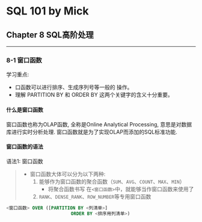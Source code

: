 # SQL 101 by Mick #
## Chapter 8 SQL高阶处理 ##


---
### 8-1 窗口函数 ###

学习重点:
- 口函数可以进行排序、生成序列号等一般的 操作。
- 理解 PARTITION BY 和 ORDER BY 这两个关键字的含义十分重要。


#### 什么是窗口函数 ####

窗口函数也称为OLAP函数, 全称是Online Analytical Processing, 意思是对数据库进行实时分析处理. 窗口函数就是为了实现OLAP而添加的SQL标准功能.


#### 窗口函数的语法 ####

语法1: 窗口函数
> - 窗口函数大体可以分为以下两种:
>   1. 能够作为窗口函数的聚合函数（`SUM`、`AVG`、`COUNT`、`MAX`、`MIN`）
>      - 将聚合函数书写 在`<窗口函数>`中，就能够当作窗口函数来使用了
>   2. `RANK`、`DENSE_RANK`、`ROW_NUMBER`等专用窗口函数
```sql
<窗口函数> OVER ([PARTITION BY <列清单>]
                        ORDER BY <排序用列清单>)   
```



